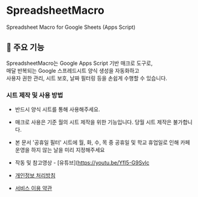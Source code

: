 # SpreadsheetMacro
Spreadsheet Macro for Google Sheets (Apps Script)

## 📌 주요 기능
SpreadsheetMacro는 Google Apps Script 기반 매크로 도구로,  
매달 반복되는 Google 스프레드시트 양식 생성을 자동화하고  
사용자 권한 관리, 시트 보호, 날짜 필터링 등을 손쉽게 수행할 수 있습니다.


### 시트 제작 및 사용 방법

- 반드시 양식 시트를 통해 사용해주세요.
- 매크로 사용은 기준 월의 시트 제작을 위한 기능입니다. 당월 시트 제작은 불가합니다.
- 본 문서 '공휴일 필터' 시트에 월, 화, 수, 목 중 공휴일 및 학교 휴업일로 인해 카페 운영을 하지 않는 날을 미리 지정해주세요
-  작동 및 참고영상 - [유튜브](https://youtu.be/YfI5-G9Svlc

- [개인정보 처리방침](./privacy-policy.md)
- [서비스 이용 약관](./terms-of-service.md)
